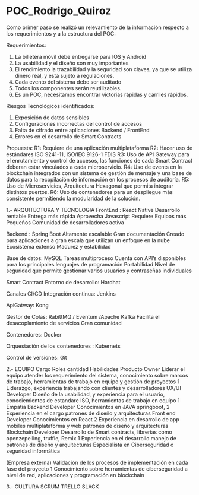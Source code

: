 # POC_Rodrigo_Quiroz

Como primer paso se realizó un relevamiento de la información respecto a los requerimientos y a la estructura del POC:

Requerimientos:
1)	La billetera móvil debe entregarse para IOS y Android
2)	La usabilidad y el diseño son muy importantes
3)	El rendimiento la trazabilidad y la seguridad son claves, ya que se utiliza dinero real, y está sujeto a regulaciones.
4)	Cada evento del sistema debe ser auditado
5)	Todos los componentes serán reutilizables.
6)	Es un POC, necesitamos encontrar victorias rápidas y carriles rápidos.

Riesgos Tecnológicos identificados:
1)	Exposición de datos sensibles
2)	Configuraciones incorrectas del control de accesos
3)	Falta de cifrado entre aplicaciones Backend / FrontEnd
4)	Errores en el desarrollo de Smart Contracts

Propuesta:
R1: Requiere de una aplicación multiplataforma 
R2: Hacer uso de estándares ISO 9241-11, ISO/IEC 9126-1 FDIS
R3: Uso de API Gateway para el enrutamiento y control de accesos, las funciones de cada Smart Contract deberan estar vinculados a cada microservicio.
R4: Uso de events en la blockchain integrados con un sistema de gestión de mensaje  y una base de datos para la recopilación de información en los procesos de auditoría.
R5: Uso de Microservicios, Arquitectura Hexagonal que permita integrar distintos puertos.
R6: Uso de contenedores para un despliegue más consistente permitiendo la modularidad de la solución.

1.- ARQUITECTURA Y TECNOLOGIA
FrontEnd : React Native
Desarrollo rentable
Entrega más rápida
Aprovecha Javascript
Requiere Equipos más Pequeños
Comunidad de desarrolladores activa

Backend : Spring Boot
	Altamente escalable
	Gran documentación
	Creado para aplicaciones a gran escala que utilizan un enfoque en la nube
	Ecosistema extenso
	Madurez y estabilidad	

Base de datos: MySQL
	Tareas multiproceso
	Cuenta con API’s disponibles para los principales lenguajes de programación
	Portabilidad
	Nivel de seguridad que permite gestionar varios usuarios y contraseñas individuales

Smart Contract Entorno de desarrollo: Hardhat

Canales CI/CD Integración continua: Jenkins

ApiGatway: Kong

Gestor de Colas: RabittMQ / Eventum /Apache Kafka
	Facilita el desacoplamiento de servicios 
	Gran comunidad	

Contenedores: Docker

Orquestación de los contenedores : Kubernets

Control de versiones: Git 


2.- EQUIPO
Cargo	Roles 	cantidad	Habilidades
Producto Owner	Liderar el equipo atender los requerimiento del sistema, conocimiento sobre marcos de trabajo, herramientas de trabajo en equipo y gestión de proyectos	1	Liderazgo, experiencia trabajando con clientes y desarrolladores
UX/UI Developer	Diseño de la usabilidad, y experiencia para el usuario, conociemientos de estandare ISO, herramientas de trabajo en equipo	1	Empatía 
Backend Developer	Conocimientos en JAVA springboot,	2	Experiencia en el cargo patrones de diseño y arquitecturas
Front end Developer	Conocimientos en React	2	Experiencia en desarrollo de app mobiles multiplataforma y web patrones de diseño y arquitecturas
Blockchain Developer	Desarrollo de Smart contracts, librerías como openzepelling, truffle, Remix	1	Experiencia en el desarrollo manejo de patrones de diseño y arquitecturas 
Especialista en Ciberseguridad o seguridad informática

(Empresa externa)	Validación de los procesos de implementación en cada fase del proyecto	1	Conocimiento sobre herramientas de ciberseguridad a nivel de red, aplicaciones y programación en blockchain 


3.- CULTURA
SCRUM
TRELLO
SLACK
